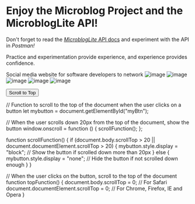 # Enjoy the Microblog Project and the MicroblogLite API!

Don't forget to read the [*MicroblogLite* API docs](http://microbloglite.us-east-2.elasticbeanstalk.com/docs) and experiment with the API in *Postman!*

Practice and experimentation provide experience, and experience provides confidence.



Social media website for software developers to network 
![image](https://github.com/GuadalupeArgumedoSaucedo/capstone3/assets/166437700/246a1884-9390-4f8a-9de7-3fefc2f7363b)
![image](https://github.com/GuadalupeArgumedoSaucedo/capstone3/assets/166437700/f12bba18-a826-4187-8331-52ff27e7a360)
![image](https://github.com/GuadalupeArgumedoSaucedo/capstone3/assets/166437700/6c6d08b0-d8fd-4955-835a-f0f21a708c09)
![image](https://github.com/GuadalupeArgumedoSaucedo/capstone3/assets/166437700/6801aaaf-5f94-4483-9463-64a009857669)
![image](https://github.com/GuadalupeArgumedoSaucedo/capstone3/assets/166437700/39cfa677-a519-49a6-ab76-319f4fb8c258)

</div>
    <button onclick="topFunction()" id="myBtn" title="Go to top">Scroll to Top</button>  
<div id="posts-container" class="row"></div>

// Function to scroll to the top of the document when the user clicks on a button
let mybutton = document.getElementById("myBtn");

// When the user scrolls down 20px from the top of the document, show the button
window.onscroll = function () {
    scrollFunction();
};

function scrollFunction() {
    if (document.body.scrollTop > 20 || document.documentElement.scrollTop > 20) {
        mybutton.style.display = "block"; // Show the button if scrolled down more than 20px
    } else {
        mybutton.style.display = "none"; // Hide the button if not scrolled down enough
    }
}

// When the user clicks on the button, scroll to the top of the document
function topFunction() {
    document.body.scrollTop = 0; // For Safari
    document.documentElement.scrollTop = 0; // For Chrome, Firefox, IE and Opera
}

